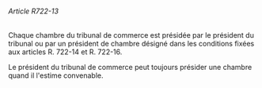 ###### Article R722-13

Chaque chambre du tribunal de commerce est présidée par le président du tribunal ou par un président de chambre désigné dans les conditions fixées aux articles R. 722-14 et R. 722-16.

Le président du tribunal de commerce peut toujours présider une chambre quand il l'estime convenable.

